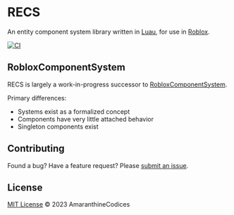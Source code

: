 # RECS

An entity component system library written in [Luau](https://luau-lang.org/), for use in [Roblox](https://create.roblox.com/).

[![CI](https://github.com/AmaranthineCodices/recs/actions/workflows/ci.yml/badge.svg)](https://github.com/AmaranthineCodices/recs/actions/workflows/ci.yml)

## RobloxComponentSystem

RECS is largely a work-in-progress successor to [RobloxComponentSystem](https://github.com/tiffany352/RobloxComponentSystem).

Primary differences:
* Systems exist as a formalized concept
* Components have very little attached behavior
* Singleton components exist

## Contributing

Found a bug? Have a feature request? Please [submit an issue](https://github.com/AmaranthineCodices/recs/issues).

## License

[MIT License](LICENSE.md) © 2023 AmaranthineCodices
